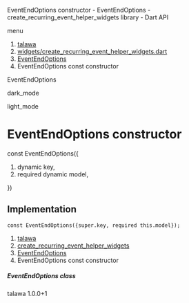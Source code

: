 




EventEndOptions constructor - EventEndOptions - create\_recurring\_event\_helper\_widgets library - Dart API







menu

1. [talawa](../../index.html)
2. [widgets/create\_recurring\_event\_helper\_widgets.dart](../../file-___home_harshil_Desktop_open-source_palisadoes_talawa_lib_widgets_create_recurring_event_helper_widgets/)
3. [EventEndOptions](../../file-___home_harshil_Desktop_open-source_palisadoes_talawa_lib_widgets_create_recurring_event_helper_widgets/EventEndOptions-class.html)
4. EventEndOptions const constructor

EventEndOptions


dark\_mode

light\_mode




# EventEndOptions constructor


const
EventEndOptions({

1. dynamic key,
2. required dynamic model,

})

## Implementation

```
const EventEndOptions({super.key, required this.model});
```

 


1. [talawa](../../index.html)
2. [create\_recurring\_event\_helper\_widgets](../../file-___home_harshil_Desktop_open-source_palisadoes_talawa_lib_widgets_create_recurring_event_helper_widgets/)
3. [EventEndOptions](../../file-___home_harshil_Desktop_open-source_palisadoes_talawa_lib_widgets_create_recurring_event_helper_widgets/EventEndOptions-class.html)
4. EventEndOptions const constructor

##### EventEndOptions class





talawa
1.0.0+1






